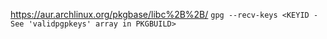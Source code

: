 https://aur.archlinux.org/pkgbase/libc%2B%2B/
`gpg --recv-keys <KEYID - See 'validpgpkeys' array in PKGBUILD>`
